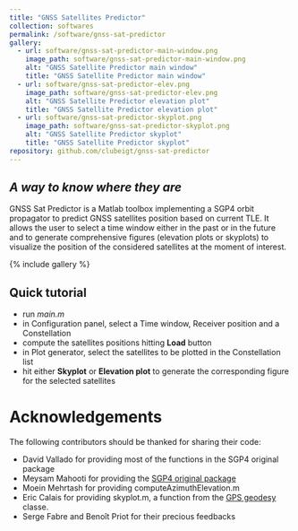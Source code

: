 ```yaml
---
title: "GNSS Satellites Predictor"
collection: softwares
permalink: /software/gnss-sat-predictor
gallery:
  - url: software/gnss-sat-predictor-main-window.png
    image_path: software/gnss-sat-predictor-main-window.png
    alt: "GNSS Satellite Predictor main window"
    title: "GNSS Satellite Predictor main window"
  - url: software/gnss-sat-predictor-elev.png
    image_path: software/gnss-sat-predictor-elev.png
    alt: "GNSS Satellite Predictor elevation plot"
    title: "GNSS Satellite Predictor elevation plot"
  - url: software/gnss-sat-predictor-skyplot.png
    image_path: software/gnss-sat-predictor-skyplot.png
    alt: "GNSS Satellite Predictor skyplot"
    title: "GNSS Satellite Predictor skyplot"
repository: github.com/clubeigt/gnss-sat-predictor
---
```



## _A way to know where they are_

GNSS Sat Predictor is a Matlab toolbox implementing a SGP4 orbit propagator to predict GNSS satellites position based on current TLE. It allows the user to select a time window either in the past or in the future and to generate comprehensive figures (elevation plots or skyplots) to visualize the position of the considered satellites at the moment of interest.

{% include gallery %}

## Quick tutorial

- run _main.m_
- in Configuration panel, select a Time window, Receiver position and a Constellation
- compute the satellites positions hitting **Load** button
- in Plot generator, select the satellites to be plotted in the Constellation list
- hit either **Skyplot** or **Elevation plot** to generate the corresponding figure for the selected satellites

# Acknowledgements

The following contributors should be thanked for sharing their code:
- David Vallado for providing most of the functions in the SGP4 original package
- Meysam Mahooti for providing the [SGP4 original package](https://www.mathworks.com/matlabcentral/fileexchange/62013-sgp4)
- Moein Mehrtash for providing computeAzimuthElevation.m 
- Eric Calais for providing skyplot.m, a function from the [GPS geodesy](http://www.geologie.ens.fr/~ecalais/teaching/gps-geodesy/solutions-to-gps-geodesy/) classe.
- Serge Fabre and Benoît Priot for their precious feedbacks